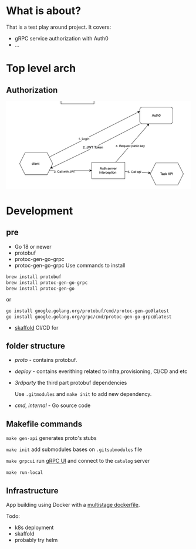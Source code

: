 # What is about?
That is a test play around project. It covers: 

- gRPC service authorization with Auth0
- ...

# Top level arch
## Authorization
![img_2.png](img_2.png)

# Development
## pre 

- Go 18 or newer
- protobuf
- protoc-gen-go-grpc
- protoc-gen-go-grpc
Use commands to install
```shell
brew install protobuf
brew install protoc-gen-go-grpc
brew install protoc-gen-go
```
or 
```shell
go install google.golang.org/protobuf/cmd/protoc-gen-go@latest
go install google.golang.org/grpc/cmd/protoc-gen-go-grpc@latest
```

- [skaffold](https://skaffold.dev/docs/install/) CI/CD for


## folder structure 
 - _proto_ - contains protobuf. 
 - _deploy_ - contains everithing related to infra,provisioning, CI/CD and etc
 - _3rdparty_ the third part protobuf dependencies 
    
   Use `.gitmodules` and `make init` to add new dependency. 

 - _cmd, internal_ - Go source code

## Makefile commands 

`make gen-api` generates proto's stubs

`make init` add submodules bases on `.gitsubmodules` file

`make grpcui` run [gRPC UI](https://github.com/fullstorydev/grpcui) and connect to the `catalog` server

`make run-local` 


## Infrastructure
App building using Docker with a [multistage dockerfile](https://docs.docker.com/build/building/multi-stage/).

Todo: 
- k8s deployment
- skaffold 
- probably try helm
